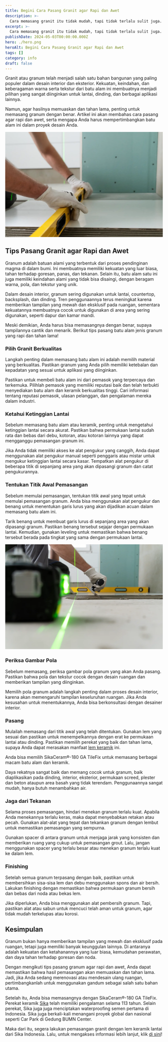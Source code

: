 ```yaml
---
title: Begini Cara Pasang Granit agar Rapi dan Awet
description: >-
  Cara memasang granit itu tidak mudah, tapi tidak terlalu sulit juga. Ikuti langkah berikut ini untuk memasang batu alam ini dengan rapi dan tahan lama.
excerpt: >-
  Cara memasang granit itu tidak mudah, tapi tidak terlalu sulit juga. Ikuti langkah berikut ini untuk memasang batu alam ini dengan rapi dan tahan lama.
publishDate: 2024-05-03T00:00:00.000Z
hero: ./hero.png
heroAlt: Begini Cara Pasang Granit agar Rapi dan Awet
tags: []
category: info
draft: false
---
```


Granit atau granum telah menjadi salah satu bahan bangunan yang paling populer dalam desain interior dan eksterior. Kekuatan, keindahan, dan keberagaman warna serta tekstur dari batu alam ini membuatnya menjadi pilihan yang sangat diinginkan untuk lantai, dinding, dan berbagai aplikasi lainnya.

Namun, agar hasilnya memuaskan dan tahan lama, penting untuk memasang granum dengan benar. Artikel ini akan membahas cara pasang agar rapi dan awet, serta mengapa Anda harus mempertimbangkan batu alam ini dalam proyek desain Anda.

![](./images/pasang-granit.webp 'Source: https://www.freepik.com/free-photo/tiler-working-renovation-apartment_22699397.htm')

## Tips Pasang Granit agar Rapi dan Awet

Granum adalah batuan alami yang terbentuk dari proses pendinginan magma di dalam bumi. Ini membuatnya memiliki kekuatan yang luar biasa, tahan terhadap goresan, panas, dan tekanan. Selain itu, batu alam satu ini juga memiliki keindahan alami yang tidak bisa disaingi, dengan beragam warna, pola, dan tekstur yang unik.

Dalam desain interior, granum sering digunakan untuk lantai, countertop, backsplash, dan dinding. Tren penggunaannya terus meningkat karena memberikan tampilan yang mewah dan eksklusif pada ruangan, sementara kekuatannya membuatnya cocok untuk digunakan di area yang sering digunakan, seperti dapur dan kamar mandi.

Meski demikian, Anda harus bisa memasangnya dengan benar, supaya tampilannya cantik dan menarik. Berikut tips pasang batu alam jenis granum yang rapi dan tahan lama!

### Pilih Granit Berkualitas

Langkah penting dalam memasang batu alam ini adalah memilih material yang berkualitas. Pastikan granum yang Anda pilih memiliki ketebalan dan kepadatan yang sesuai untuk aplikasi yang diinginkan.

Pastikan untuk membeli batu alam ini dari pemasok yang terpercaya dan terkemuka. Pilihlah pemasok yang memiliki reputasi baik dan telah terbukti menyediakan batu alam dan keramik berkualitas tinggi. Cari informasi tentang reputasi pemasok, ulasan pelanggan, dan pengalaman mereka dalam industri.

### Ketahui Ketinggian Lantai

Sebelum memasang batu alam atau keramik, penting untuk mengetahui ketinggian lantai secara akurat. Pastikan bahwa permukaan lantai sudah rata dan bebas dari debu, kotoran, atau kotoran lainnya yang dapat mengganggu pemasangan granum ini.

Jika Anda tidak memiliki akses ke alat pengukur yang canggih, Anda dapat menggunakan alat pengukur manual seperti penggaris atau mistar untuk mengukur ketinggian lantai secara kasar. Tempatkan alat pengukur di beberapa titik di sepanjang area yang akan dipasangi granum dan catat pengukurannya.

### Tentukan Titik Awal Pemasangan

Sebelum memulai pemasangan, tentukan titik awal yang tepat untuk memulai pemasangan granum. Anda bisa menggunakan alat pengukur dan benang untuk menentukan garis lurus yang akan dijadikan acuan dalam memasang batu alam ini.

Tarik benang untuk membuat garis lurus di sepanjang area yang akan dipasangi granum. Pastikan benang tersebut sejajar dengan permukaan lantai. Kemudian, gunakan leveling untuk memastikan bahwa benang tersebut berada pada tingkat yang sama dengan permukaan lantai.

![](./images/cara-pasang-granit.webp 'Source: https://www.freepik.com/free-photo/tiler-working-renovation-apartment_22698700.htm')

### Periksa Gambar Pola

Sebelum memasang, periksa gambar pola granum yang akan Anda pasang. Pastikan bahwa pola dan tekstur cocok dengan desain ruangan dan memberikan tampilan yang diinginkan.

Memilih pola granum adalah langkah penting dalam proses desain interior, karena akan memengaruhi tampilan keseluruhan ruangan. Jika Anda kesusahan untuk menentukannya, Anda bisa berkonsultasi dengan desainer interior.

### Pasang

Mulailah memasang dari titik awal yang telah ditentukan. Gunakan lem yang sesuai dan pastikan untuk menempelkannya dengan erat ke permukaan lantai atau dinding. Pastikan memilih perekat yang baik dan tahan lama, supaya Anda dapat merasakan manfaat <a href="https://idn.sika.com/in/construction/lantai/teknologi/perekat-lantai-keramik-granit-parket-kayu.html">lem keramik</a> ini.

Anda bisa memilih SikaCeram®-180 GA TileFix untuk memasang berbagai macam batu alam dan keramik.

Daya rekatnya sangat baik dan memang cocok untuk granum, baik diaplikasikan pada dinding, interior, eksterior, permukaan screed, plester dan beton ataupun area basah yang tidak terendam. Penggunaannya sangat mudah, hanya butuh menambahkan air.

### Jaga dari Tekanan

Selama proses pemasangan, hindari menekan granum terlalu kuat. Apabila Anda menekannya terlalu keras, maka dapat menyebabkan retakan atau pecah. Gunakan alat-alat yang tepat dan tekankan granum dengan lembut untuk memastikan pemasangan yang sempurna.

Gunakan spacer di antara granum untuk menjaga jarak yang konsisten dan memberikan ruang yang cukup untuk pemasangan grout. Lalu, jangan menggunakan spacer yang terlalu besar atau menekan granum terlalu kuat ke dalam lem.

### Finishing

Setelah semua granum terpasang dengan baik, pastikan untuk membersihkan sisa-sisa lem dan debu menggunakan spons dan air bersih. Lakukan finishing dengan memastikan bahwa permukaan granum bersih dan bebas dari noda atau bekas lem.

Jika diperlukan, Anda bisa menggunakan alat pembersih granum. Tapi, pastikan alat atau sabun untuk mencuci telah aman untuk granum, agar tidak mudah terkelupas atau korosi.

## Kesimpulan

Granum bukan hanya memberikan tampilan yang mewah dan eksklusif pada ruangan, tetapi juga memiliki banyak keunggulan lainnya. Di antaranya adalah kekuatan dan ketahanannya yang luar biasa, kemudahan perawatan, dan daya tahan terhadap goresan dan noda.

Dengan mengikuti tips pasang granum agar rapi dan awet, Anda dapat memastikan bahwa hasil pemasangan akan memuaskan dan tahan lama. Jadi, jika Anda sedang merenovasi atau mendesain ulang ruangan, pertimbangkanlah untuk menggunakan gandum sebagai salah satu bahan utama.

Setelah itu, Anda bisa memasangnya dengan SikaCeram®-180 GA TileFix. Perekat keramik <a href="https://idn.sika.com">Sika</a> telah memiliki pengalaman selama 113 tahun. Selain perekat, Sika juga juga menciptakan waterproofing semen pertama di Indonesia. Sika juga berkali-kali menangani proyek global dan nasional seperti Car Park di Gedung BUMN Center.

Maka dari itu, segera lakukan pemasangan granit dengan lem keramik lantai dari Sika Indonesia. Lalu, untuk mengakses informasi lebih lanjut, klik <a href="https://idn.sika.com/in/construction/lantai/teknologi/perekat-lantai-keramik-granit-parket-kayu.html" rel="nofollow" target="_blank">di sini</a>!
